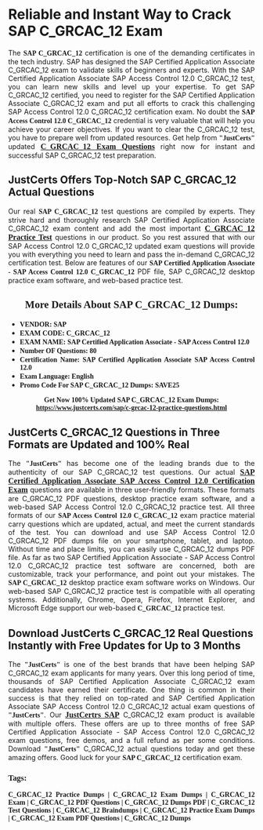 <h1><strong>Reliable and Instant Way to Crack SAP C_GRCAC_12 Exam</strong></h1>

<p style="text-align: justify;">The <span style="font-family:Georgia,serif;"><strong>SAP C_GRCAC_12</strong></span> certification is one of the demanding certificates in the tech industry. SAP has designed the SAP Certified Application Associate C_GRCAC_12 exam to validate skills of beginners and experts. With the SAP Certified Application Associate SAP Access Control 12.0 C_GRCAC_12 test, you can learn new skills and level up your expertise. To get SAP C_GRCAC_12 certified, you need to register for the SAP Certified Application Associate C_GRCAC_12 exam and put all efforts to crack this challenging SAP Access Control 12.0 C_GRCAC_12 certification exam. No doubt the <span style="font-family:Georgia,serif;"><strong>SAP Access Control 12.0 C_GRCAC_12</strong></span> credential is very valuable that will help you achieve your career objectives. If you want to clear the C_GRCAC_12 test, you have to prepare well from updated resources. Get help from <span style="font-size:14px;"><span style="font-family:Georgia,serif;"><strong>"JustCerts"</strong></span></span> updated <a href="https://www.justcerts.com/sap/c-grcac-12-practice-questions.html"><span style="font-size:16px;"><span style="font-family:Georgia,serif;"><strong>C_GRCAC_12 Exam Questions</strong></span></span></a> right now for instant and successful SAP C_GRCAC_12 test preparation.</p>

<h2><strong>JustCerts Offers Top-Notch SAP C_GRCAC_12 Actual Questions </strong></h2>

<p style="text-align: justify;">Our real <span style="font-family:Georgia,serif;"><strong>SAP C_GRCAC_12</strong></span> test questions are compiled by experts. They strive hard and thoroughly research SAP Certified Application Associate C_GRCAC_12 exam content and add the most important <a href="https://www.justcerts.com/sap/c-grcac-12-practice-questions.html"><span style="font-size:16px;"><span style="font-family:Georgia,serif;"><strong>C_GRCAC_12 Practice Test</strong></span></span></a> questions in our product. So you rest assured that with our SAP Access Control 12.0 C_GRCAC_12 updated exam questions will provide you with everything you need to learn and pass the in-demand C_GRCAC_12 certification test. Below are features of our <span style="font-family:Georgia,serif;"><strong>SAP Certified Application Associate - SAP Access Control 12.0 C_GRCAC_12</strong></span> PDF file, SAP C_GRCAC_12 desktop practice exam software, and web-based practice test.</p>

<h2 style="text-align: center;"><strong><span style="font-family:Georgia,serif;">More Details About SAP C_GRCAC_12 Dumps:</span></strong></h2>

<ul>
	<li style="text-align: justify;"><span style="font-size:14px;"><span style="font-family:Georgia,serif;"><strong>VENDOR: SAP</strong></span></span></li>
	<li style="text-align: justify;"><span style="font-size:14px;"><span style="font-family:Georgia,serif;"><strong>EXAM CODE: C_GRCAC_12</strong></span></span></li>
	<li style="text-align: justify;"><span style="font-size:14px;"><span style="font-family:Georgia,serif;"><strong>EXAM NAME: SAP Certified Application Associate - SAP Access Control 12.0</strong></span></span></li>
	<li style="text-align: justify;"><span style="font-size:14px;"><span style="font-family:Georgia,serif;"><strong>Number OF Questions: 80</strong></span></span></li>
	<li style="text-align: justify;"><span style="font-size:14px;"><span style="font-family:Georgia,serif;"><strong>Certification Name: SAP Certified Application Associate SAP Access Control 12.0</strong></span></span></li>
	<li style="text-align: justify;"><span style="font-size:14px;"><span style="font-family:Georgia,serif;"><strong>Exam Language: English</strong></span></span></li>
	<li style="text-align: justify;"><span style="font-size:14px;"><span style="font-family:Georgia,serif;"><strong>Promo Code For SAP C_GRCAC_12 Dumps: SAVE25</strong></span></span></li>
</ul>

<p style="text-align: center;"><strong><span style="font-family:Georgia,serif;"><span style="font-size:14px;">Get Now 100% Updated SAP C_GRCAC_12 Exam Dumps:</span> <a href="https://www.justcerts.com/sap/c-grcac-12-practice-questions.html">https://www.justcerts.com/sap/c-grcac-12-practice-questions.html</a></span></strong></p>

<h2><strong>JustCerts C_GRCAC_12 Questions in Three Formats are Updated and 100% Real</strong></h2>

<p style="text-align: justify;">The <span style="font-size:14px;"><span style="font-family:Georgia,serif;"><strong>"JustCerts"</strong></span></span> has become one of the leading brands due to the authenticity of our SAP C_GRCAC_12 test questions. Our actual <a href="https://www.justcerts.com/sap/sap-certified-application-associate-certification-exams.html"><span style="font-size:16px;"><span style="font-family:Georgia,serif;"><strong>SAP Certified Application Associate SAP Access Control 12.0 Certification Exam</strong></span></span></a> questions are available in three user-friendly formats. These formats are C_GRCAC_12 PDF questions, desktop practice exam software, and a web-based SAP Access Control 12.0 C_GRCAC_12 practice test. All three formats of our <strong><span style="font-family:Georgia,serif;">SAP Access Control 12.0 C_GRCAC_12</span></strong> exam practice material carry questions which are updated, actual, and meet the current standards of the test. You can download and use SAP Access Control 12.0 C_GRCAC_12 PDF dumps file on your smartphone, tablet, and laptop. Without time and place limits, you can easily use C_GRCAC_12 dumps PDF file. As far as two SAP Certified Application Associate - SAP Access Control 12.0 C_GRCAC_12 practice test software are concerned, both are customizable, track your performance, and point out your mistakes. The <span style="font-family:Georgia,serif;"><strong>SAP C_GRCAC_12</strong></span> desktop practice exam software works on Windows. Our web-based SAP C_GRCAC_12 practice test is compatible with all operating systems. Additionally, Chrome, Opera, Firefox, Internet Explorer, and Microsoft Edge support our web-based <span style="font-family:Georgia,serif;"><strong>C_GRCAC_12 </strong></span> practice test.</p>

<h2><strong>Download JustCerts C_GRCAC_12 Real Questions Instantly with Free Updates for Up to 3 Months</strong></h2>

<p style="text-align: justify;">The <span style="font-family:Georgia,serif;"><span style="font-size:14px;"><strong>"JustCerts"</strong></span></span> is one of the best brands that have been helping SAP C_GRCAC_12 exam applicants for many years. Over this long period of time, thousands of SAP Certified Application Associate C_GRCAC_12 exam candidates have earned their certificate. One thing is common in their success is that they relied on top-rated and SAP Certified Application Associate SAP Access Control 12.0 C_GRCAC_12 actual exam questions of <span style="font-family:Georgia,serif;"><span style="font-size:14px;"><strong>"JustCerts"</strong></span></span>. Our <a href="https://www.justcerts.com/sap-certification-exams.html"><span style="font-size:16px;"><span style="font-family:Georgia,serif;"><strong>JustCertrs SAP</strong></span></span></a> C_GRCAC_12 exam product is available with multiple offers. These offers are up to three months of free SAP Certified Application Associate - SAP Access Control 12.0 C_GRCAC_12 exam questions, free demos, and a full refund as per some conditions. Download <span style="font-family:Georgia,serif;"><span style="font-size:14px;"><strong>"JustCerts"</strong></span></span> C_GRCAC_12 actual questions today and get these amazing offers. Good luck for your <span style="font-family:Georgia,serif;"><strong>SAP C_GRCAC_12</strong></span> certification exam.</p>

<h3 style="text-align: justify;"><span style="font-family:Georgia,serif;"><strong>Tags:</strong></span></h3>

<p style="text-align: justify;"><span style="font-family:Georgia,serif;"><strong>C_GRCAC_12 Practice Dumps | C_GRCAC_12 Exam Dumps | C_GRCAC_12 Exam | C_GRCAC_12 PDF Questions | C_GRCAC_12 Dumps PDF | C_GRCAC_12 Test Questions | C_GRCAC_12 Braindumps | C_GRCAC_12 Practice Exam Dumps | C_GRCAC_12 Exam PDF Questions | C_GRCAC_12 Dumps</strong></span></p>

